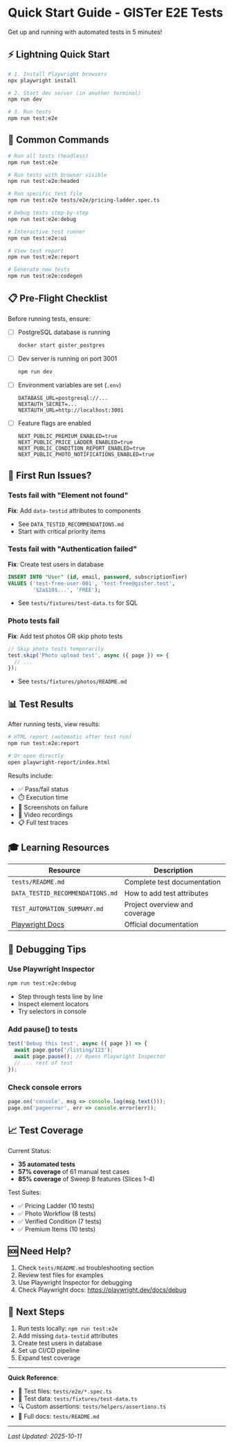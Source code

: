 # Quick Start Guide - GISTer E2E Tests

Get up and running with automated tests in 5 minutes!

## ⚡ Lightning Quick Start

```bash
# 1. Install Playwright browsers
npx playwright install

# 2. Start dev server (in another terminal)
npm run dev

# 3. Run tests
npm run test:e2e
```

## 🎯 Common Commands

```bash
# Run all tests (headless)
npm run test:e2e

# Run tests with browser visible
npm run test:e2e:headed

# Run specific test file
npm run test:e2e tests/e2e/pricing-ladder.spec.ts

# Debug tests step-by-step
npm run test:e2e:debug

# Interactive test runner
npm run test:e2e:ui

# View test report
npm run test:e2e:report

# Generate new tests
npm run test:e2e:codegen
```

## 📋 Pre-Flight Checklist

Before running tests, ensure:

- [ ] PostgreSQL database is running
  ```bash
  docker start gister_postgres
  ```

- [ ] Dev server is running on port 3001
  ```bash
  npm run dev
  ```

- [ ] Environment variables are set (`.env`)
  ```
  DATABASE_URL=postgresql://...
  NEXTAUTH_SECRET=...
  NEXTAUTH_URL=http://localhost:3001
  ```

- [ ] Feature flags are enabled
  ```
  NEXT_PUBLIC_PREMIUM_ENABLED=true
  NEXT_PUBLIC_PRICE_LADDER_ENABLED=true
  NEXT_PUBLIC_CONDITION_REPORT_ENABLED=true
  NEXT_PUBLIC_PHOTO_NOTIFICATIONS_ENABLED=true
  ```

## 🚨 First Run Issues?

### Tests fail with "Element not found"
**Fix**: Add `data-testid` attributes to components
- See `DATA_TESTID_RECOMMENDATIONS.md`
- Start with critical priority items

### Tests fail with "Authentication failed"
**Fix**: Create test users in database
```sql
INSERT INTO "User" (id, email, password, subscriptionTier)
VALUES ('test-free-user-001', 'test-free@gister.test',
        '$2a$10$...', 'FREE');
```
- See `tests/fixtures/test-data.ts` for SQL

### Photo tests fail
**Fix**: Add test photos OR skip photo tests
```typescript
// Skip photo tests temporarily
test.skip('Photo upload test', async ({ page }) => {
  // ...
});
```
- See `tests/fixtures/photos/README.md`

## 📊 Test Results

After running tests, view results:

```bash
# HTML report (automatic after test run)
npm run test:e2e:report

# Or open directly
open playwright-report/index.html
```

Results include:
- ✅ Pass/fail status
- ⏱️ Execution time
- 📸 Screenshots on failure
- 🎥 Video recordings
- 📋 Full test traces

## 🎓 Learning Resources

| Resource | Description |
|----------|-------------|
| `tests/README.md` | Complete test documentation |
| `DATA_TESTID_RECOMMENDATIONS.md` | How to add test attributes |
| `TEST_AUTOMATION_SUMMARY.md` | Project overview and coverage |
| [Playwright Docs](https://playwright.dev) | Official documentation |

## 🔧 Debugging Tips

### Use Playwright Inspector
```bash
npm run test:e2e:debug
```
- Step through tests line by line
- Inspect element locators
- Try selectors in console

### Add pause() to tests
```typescript
test('Debug this test', async ({ page }) => {
  await page.goto('/listing/123');
  await page.pause(); // Opens Playwright Inspector
  // ... rest of test
});
```

### Check console errors
```typescript
page.on('console', msg => console.log(msg.text()));
page.on('pageerror', err => console.error(err));
```

## 📈 Test Coverage

Current Status:
- **35 automated tests**
- **57% coverage** of 61 manual test cases
- **85% coverage** of Sweep B features (Slices 1-4)

Test Suites:
- ✅ Pricing Ladder (10 tests)
- ✅ Photo Workflow (8 tests)
- ✅ Verified Condition (7 tests)
- ✅ Premium Items (10 tests)

## 🆘 Need Help?

1. Check `tests/README.md` troubleshooting section
2. Review test files for examples
3. Use Playwright Inspector for debugging
4. Check Playwright docs: https://playwright.dev/docs/debug

## 🚀 Next Steps

1. Run tests locally: `npm run test:e2e`
2. Add missing `data-testid` attributes
3. Create test users in database
4. Set up CI/CD pipeline
5. Expand test coverage

---

**Quick Reference**:
- 📁 Test files: `tests/e2e/*.spec.ts`
- 🎯 Test data: `tests/fixtures/test-data.ts`
- 🔍 Custom assertions: `tests/helpers/assertions.ts`
- 📖 Full docs: `tests/README.md`

---

*Last Updated: 2025-10-11*

